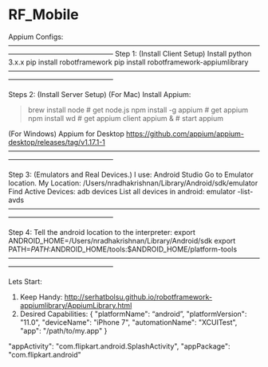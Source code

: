 # RF_Mobile

Appium Configs:
———————————————————————————————————————————————————
Step 1:
(Install Client Setup)
Install python 3.x.x
pip install robotframework
pip install robotframework-appiumlibrary
———————————————————————————————————————————————————

Steps 2:
(Install Server Setup)
(For Mac)
Install Appium:
> brew install node      # get node.js
> npm install -g appium  # get appium
> npm install wd         # get appium client
> appium &               # start appium

(For Windows)
Appium for Desktop
https://github.com/appium/appium-desktop/releases/tag/v1.17.1-1
———————————————————————————————————————————————————

Step 3:
(Emulators and Real Devices.)
I use: Android Studio
Go to Emulator location.
My Location: /Users/nradhakrishnan/Library/Android/sdk/emulator
Find Active Devices: adb devices
List all devices in android: emulator -list-avds
———————————————————————————————————————————————————

Step 4:
Tell the android location to the interpreter:
export ANDROID_HOME=/Users/nradhakrishnan/Library/Android/sdk
export PATH=${PATH}:$ANDROID_HOME/tools:$ANDROID_HOME/platform-tools
———————————————————————————————————————————————————


Lets Start:
1. Keep Handy:	http://serhatbolsu.github.io/robotframework-appiumlibrary/AppiumLibrary.html
2. Desired Capabilities:
{
    "platformName": “android”,
    "platformVersion": "11.0",
    "deviceName": "iPhone 7",
    "automationName": "XCUITest",
    "app": "/path/to/my.app"
}

  "appActivity": "com.flipkart.android.SplashActivity",
  "appPackage": "com.flipkart.android"
